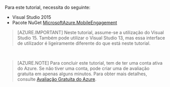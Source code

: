 
Para este tutorial, necessita do seguinte:

+ Visual Studio 2015
+ Pacote NuGet [MicrosoftAzure.MobileEngagement](http://go.microsoft.com/?linkid=9864592)

> [AZURE.IMPORTANT] Neste tutorial, assume-se a utilização do Visual Studio 15. Também pode utilizar o Visual Studio 13, mas essa interface de utilizador é ligeiramente diferente do que está neste tutorial.

&nbsp;


> [AZURE.NOTE] Para concluir este tutorial, tem de ter uma conta ativa do Azure. Se não tiver uma conta, pode criar uma de avaliação gratuita em apenas alguns minutos. Para obter mais detalhes, consulte [Avaliação Gratuita do Azure](https://azure.microsoft.com/pricing/free-trial/?WT.mc_id=A0E0E5C02&amp;returnurl=http%3A%2F%2Fazure.microsoft.com%2Fen-us%2Fdocumentation%2Farticles%2Fmobile-engagement-windows-store-dotnet-get-started).


<!--HONumber=Sep16_HO3-->


